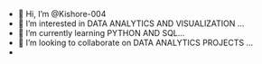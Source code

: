 - 👋 Hi, I’m @Kishore-004
- 👀 I’m interested in DATA ANALYTICS AND VISUALIZATION  ...
- 🌱 I’m currently learning  PYTHON AND SQL...
- 💞️ I’m looking to collaborate on DATA ANALYTICS PROJECTS  ...
- 

<!---
Kishore-004/Kishore-004 is a ✨ special ✨ repository because its `README.md` (this file) appears on your GitHub profile.
You can click the Preview link to take a look at your changes.
--->
